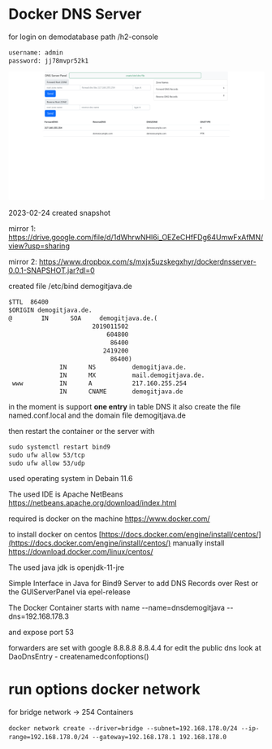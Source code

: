
Docker DNS Server
============================================================
for login on demodatabase
path /h2-console

    username: admin
    password: jj78mvpr52k1


![enter image description here](https://raw.githubusercontent.com/demogitjava/demodatabase/master/dockerdnspanel.png)


2023-02-24 created snapshot

mirror 1:
https://drive.google.com/file/d/1dWhrwNHl6i_OEZeCHfFDg64UmwFxAfMN/view?usp=sharing

mirror 2:
https://www.dropbox.com/s/mxjx5uzskegxhyr/dockerdnsserver-0.0.1-SNAPSHOT.jar?dl=0

created file /etc/bind
demogitjava.de

    $TTL  86400 
    $ORIGIN demogitjava.de.
    @        IN      SOA     demogitjava.de.(
                           2019011502
                               604800
                                86400
                              2419200
                                86400)
                  IN      NS          demogitjava.de.
                  IN      MX          mail.demogitjava.de.
     www          IN      A           217.160.255.254
                  IN      CNAME       demogitjava.de



in the moment is support **one entry** in table DNS
it also create the file named.conf.local
and the domain file demogitjava.de


then restart the container or the server
with

    sudo systemctl restart bind9
    sudo ufw allow 53/tcp
    sudo ufw allow 53/udp


used operating system in Debain 11.6

The used IDE is
Apache NetBeans
https://netbeans.apache.org/download/index.html

required is docker on the machine
https://www.docker.com/

to install docker on centos
[https://docs.docker.com/engine/install/centos/](https://docs.docker.com/engine/install/centos/)
manually install 
https://download.docker.com/linux/centos/



The used java jdk is
openjdk-11-jre


Simple Interface in Java for
Bind9 Server to add DNS Records over
Rest or the GUIServerPanel via epel-release



The Docker Container starts with name
--name=dnsdemogitjava
--dns=192.168.178.3

and expose port 53

forwarders are set with google
8.8.8.8
8.8.4.4
for edit the public dns look at
DaoDnsEntry - createnamedconfoptions()






run options docker network
============================================================

for bridge network -> 254 Containers

`docker network create --driver=bridge --subnet=192.168.178.0/24 --ip-range=192.168.178.0/24 --gateway=192.168.178.1 192.168.178.0`





